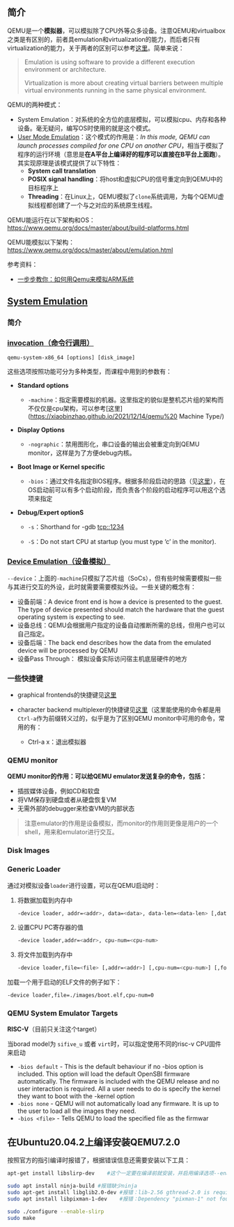 

## 简介

QEMU是一个**模拟器**，可以模拟除了CPU外等众多设备。注意QEMU和virtualbox之类是有区别的，前者具emulation和virtualization的能力，而后者只有virtualization的能力，关于两者的区别可以参考[这里](https://stackoverflow.com/questions/6234711/what-are-the-specific-differences-between-an-emulator-and-a-virtual-machine)。简单来说：

> Emulation is using software to provide a different execution environment or architecture.
>
> Virtualization is more about creating virtual barriers between multiple  virtual environments running in the same physical environment. 

QEMU的两种模式：

* System Emulation：对系统的全方位的底层模拟，可以模拟cpu、内存和各种设备。毫无疑问，编写OS时使用的就是这个模式。
* [User Mode Emulation](https://www.qemu.org/docs/master/user/main.html)：这个模式的作用是：*In this mode, QEMU can launch processes compiled for one CPU on another CPU*，相当于模拟了程序的运行环境（意思是**在A平台上编译好的程序可以直接在B平台上面跑**）。其实现原理是该模式提供了以下特性：
  * **System call translation**
  * **POSIX signal handling**：将host和虚拟CPU的信号重定向到QEMU中的目标程序上
  * **Threading**：在Linux上，QEMU模拟了`clone`系统调用，为每个QEMU虚拟线程都创建了一个与之对应的系统原生线程。

QEMU能运行在以下架构和OS：https://www.qemu.org/docs/master/about/build-platforms.html

QEMU能模拟以下架构：https://www.qemu.org/docs/master/about/emulation.html



参考资料：

* [一步步教你：如何用Qemu来模拟ARM系统](https://www.cnblogs.com/sewain/p/14206365.html)



## [System Emulation](https://www.qemu.org/docs/master/system/index.html)

### 简介

### [invocation（命令行调用）](https://www.qemu.org/docs/master/system/invocation.html#)

`qemu-system-x86_64 [options] [disk_image]`

这些选项按照功能可分为多种类型，而课程中用到的参数有：

* **Standard options**
  * `-machine`：指定需要模拟的机器。这里指定的貌似是整机芯片组的架构而不仅仅是cpu架构，可以参考[这里](https://xiaobinzhao.github.io/2021/12/14/qemu%20 Machine Type/)


* **Display Options**
  * `-nographic`：禁用图形化，串口设备的输出会被重定向到QEMU monitor，这样是为了方便debug内核。


* **Boot Image or Kernel specific**
  * `-bios`：通过文件名指定BIOS程序。根据多阶段启动的思路（见[这里](http://rcore-os.cn/rCore-Tutorial-Book-v3/appendix-c/index.html)），在OS启动前可以有多个启动阶段，而负责各个阶段的启动程序可以用这个选项来指定


* **Debug/Expert optionS**

  * `-s`：Shorthand for -gdb [tcp::1234](tcp::1234)

  * `-S`：Do not start CPU at startup (you must type ‘c’ in the monitor).


### [Device Emulation（设备模拟）](https://www.QEMU.org/docs/master/system/device-emulation.html)

`--device`：上面的`-machine`只模拟了芯片组（SoCs），但有些时候需要模拟一些与其进行交互的外设，此时就需要需要模拟外设。一些关键的概念有：

* 设备前端：A device front end is how a device is presented to the guest. The type of device presented should match the hardware that the guest operating system is expecting to see.
* 设备总线：QEMU会根据用户指定的设备自动推断所需的总线，但用户也可以自己指定。
* 设备后端：The back end describes how the data from the emulated device will be processed by QEMU
* 设备Pass Through： 模拟设备实际访问宿主机底层硬件的地方

### 一些快捷键

* graphical frontends的快捷键见[这里](https://www.QEMU.org/docs/master/system/keys.html)

* character backend multiplexer的快捷键见[这里](https://www.QEMU.org/docs/master/system/mux-chardev.html)（这里能使用的命令都是用`Ctrl-a`作为前缀转义过的，似乎是为了区别QEMU monitor中可用的命令，常用的有：
  * Ctrl-a x：退出模拟器



### QEMU monitor

**QEMU monitor的作用：可以给QEMU emulator发送复杂的命令，包括：**

* 插拔媒体设备，例如CD和软盘
* 将VM保存到硬盘或者从硬盘恢复VM
* 无需外部的debugger来检查VM的内部状态

> 注意emulator的作用是设备模拟，而monitor的作用则更像是用户的一个shell，用来和emulator进行交互。





### Disk Images

### Generic Loader

通过对模拟设备`loader`进行设置，可以在QEMU启动时：

1. 将数据加载到内存中

   ```bash
   -device loader, addr=<addr>, data=<data>, data-len=<data-len> [,data-be=<data-be>] [,cpu-num=<cpu-num>]
   ```

2. 设置CPU PC寄存器的值

   ```bash
   -device loader,addr=<addr>, cpu-num=<cpu-num>
   ```

3. 将文件加载到内存中

   ```bash
   -device loader,file=<file> [,addr=<addr>] [,cpu-num=<cpu-num>] [,force-raw=<raw>]
   ```



加载一个用于启动的ELF文件的例子如下：

```bash
-device loader,file=./images/boot.elf,cpu-num=0
```





### QEMU System Emulator Targets

**RISC-V**（目前只关注这个target） 

当borad model为 `sifive_u` 或者 `virt`时，可以指定使用不同的risc-v CPU固件来启动

* `-bios default` - This is the default behaviour if no -bios option is included. This option will load the default OpenSBI firmware automatically. The firmware is included with the QEMU release and no user interaction is required. All a user needs to do is specify the kernel they want to boot with the -kernel option 
* `-bios none` - QEMU will not automatically load any firmware. It is up to the user to load all the images they need. 
* `-bios <file>` - Tells QEMU to load the specified file as the firmwar







## 在Ubuntu20.04.2上编译安装QEMU7.2.0

按照官方的指引编译时报错了，根据错误信息还需要安装以下工具：

```bash
apt-get install libslirp-dev	#这个一定要在编译前就安装，并启用编译选项--enable-slirp，否则后面运行时候会出现错误：network backend 'user' is not compiled into this binary

sudo apt install ninja-build #报错缺少ninja
sudo apt-get install libglib2.0-dev	#报错：lib-2.56 gthread-2.0 is required to compile QEMU
sudo apt install libpixman-1-dev	#报错：Dependency "pixman-1" not found, tried pkgconfig
```

```bash
sudo ./configure --enable-slirp
sudo make
```



